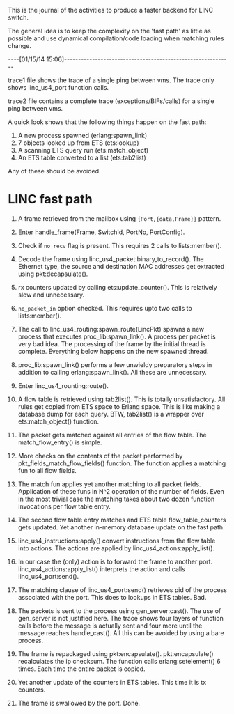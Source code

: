 
This is the journal of the activities to produce a faster backend for LINC
switch.

The general idea is to keep the complexity on the 'fast path' as little as
possible and use dynamical compilation/code loading when matching rules change.

----[01/15/14 15:06]------------------------------------------------------------

trace1 file shows the trace of a single ping between vms. The trace only shows
linc_us4_port function calls.

trace2 file contains a complete trace (exceptions/BIFs/calls) for a single ping
between vms.

A quick look shows that the following things happen on the fast path:

1. A new process spawned (erlang:spawn_link)
1. 7 objects looked up from ETS (ets:lookup)
1. A scanning ETS query run (ets:match_object)
1. An ETS table converted to a list (ets:tab2list)

Any of these should be avoided.

# LINC fast path

1. A frame retrieved from the mailbox using `{Port,{data,Frame}}` pattern.

1. Enter handle\_frame(Frame, SwitchId, PortNo, PortConfig).

1. Check if `no_recv` flag is present. This requires 2 calls to lists:member().

1. Decode the frame using linc_us4_packet:binary_to_record(). The Ethernet type,
the source and destination MAC addresses get extracted using pkt:decapsulate().

1. rx counters updated by calling ets:update_counter(). This is relatively slow
and unnecessary.

1. `no_packet_in` option checked. This requires upto two calls to
lists:member().

1. The call to linc_us4_routing:spawn_route(LincPkt) spawns a new process that
executes proc_lib:spawn_link(). A process per packet is very bad idea. The
processing of the frame by the initial thread is complete. Everything below
happens on the new spawned thread.

1. proc_lib:spawn_link() performs a few unwieldy preparatory steps in addition to
calling erlang:spawn_link(). All these are unnecessary.

1. Enter linc_us4_rounting:route().

1. A flow table is retrieved using tab2list(). This is totally unsatisfactory.
All rules get copied from ETS space to Erlang space. This is like making a
database dump for each query. BTW, tab2list() is a wrapper over
ets:match\_object() function.

1. The packet gets matched against all entries of the flow table. The
match\_flow\_entry() is simple.

1. More checks on the contents of the packet performed by
pkt\_fields\_match\_flow\_fields() function. The function applies a matching fun
to all flow fields.

1. The match fun applies yet another matching to all packet fields. Application
of these funs in N^2 operation of the number of fields. Even in the most trivial
case the matching takes about two dozen function invocations per flow table
entry.

1. The second flow table entry matches and ETS table flow\_table\_counters gets
updated. Yet another in-memory database update on the fast path.

1. linc_us4_instructions:apply() convert instructions from the flow table into
actions. The actions are applied by linc\_us4\_actions:apply\_list().

1. In our case the (only) action is to forward the frame to another port.
linc\_us4\_actions:apply\_list() interprets the action and calls
linc\_us4\_port:send().

1. The matching clause of linc\_us4\_port:send() retrieves pid of the process
associated with the port. This does to lookups in ETS tables. Bad.

1. The packets is sent to the process using gen\_server:cast(). The use of
gen\_server is not justified here. The trace shows four layers of function calls
before the message is actually sent and four more until the message reaches
handle\_cast(). All this can be avoided by using a bare process.

1. The frame is repackaged using pkt:encapsulate(). pkt:encapsulate()
recalculates the ip checksum. The function calls erlang:setelement() 6 times.
Each time the entire packet is copied.

1. Yet another update of the counters in ETS tables. This time it is tx
counters.

1. The frame is swallowed by the port. Done.

